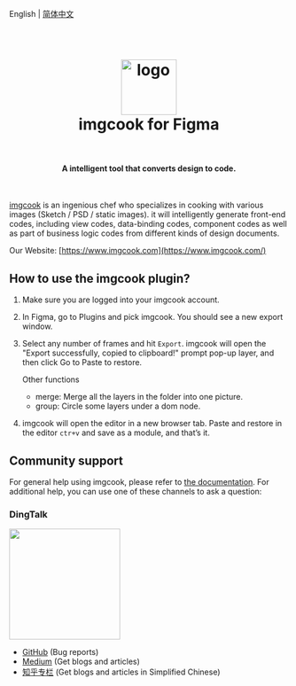 English | [简体中文](https://github.com/imgcook/imgcook/blob/master/extensions/imgcook-figma/README.zh-CN.md)

<h1 align="center">
  <br>
    <a href="https://www.imgcook.com"><img src="https://img.alicdn.com/tfs/TB1bbwkzY2pK1RjSZFsXXaNlXXa-128-128.png" alt="logo" width="100"></a>
  <br>
  imgcook for Figma
  <br>
  <br>
</h1>

<h4 align="center">A intelligent tool that converts design to code.</h4>
<br>

[imgcook](https://www.imgcook.com/) is an ingenious chef who specializes in cooking with various images (Sketch / PSD / static images). it will intelligently generate front-end codes, including view codes, data-binding codes, component codes as well as part of business logic codes from different kinds of design documents.

Our Website: [https://www.imgcook.com](https://www.imgcook.com/)


## How to use the imgcook plugin?

1. Make sure you are logged into your imgcook account.

2. In Figma, go to Plugins and pick imgcook. You should see a new export window.

3. Select any number of frames and hit `Export`. imgcook will open the "Export successfully, copied to clipboard!" prompt pop-up layer, and then click Go to Paste to restore.


    Other functions

      * merge: Merge all the layers in the folder into one picture.
      * group: Circle some layers under a dom node.


4. imgcook will open the editor in a new browser tab. Paste and restore in the editor `ctr+v` and save as a module, and that’s it.


## Community support

For general help using imgcook, please refer to [the documentation](https://www.imgcook.com/docs). For additional help, you can use one of these channels to ask a question:


### DingTalk

<img width="200" src="https://gw.alicdn.com/tfs/TB1UW5UcIVl614jSZKPXXaGjpXa-750-990.jpg" />

- [GitHub](https://github.com/taofed/imgcook/issues) (Bug reports)
- [Medium](https://medium.com/imgcook) (Get blogs and articles)
- [知乎专栏](https://zhuanlan.zhihu.com/imgcook) (Get blogs and articles in Simplified Chinese)

